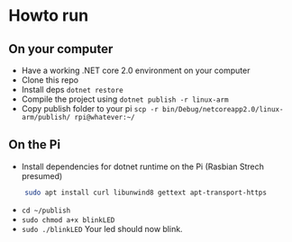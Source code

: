 # Howto run

## On your computer
* Have a working .NET core 2.0 environment on your computer
* Clone this repo
* Install deps
 `dotnet restore`
* Compile the project using
 `dotnet publish -r linux-arm`
* Copy publish folder to your pi
 `scp -r bin/Debug/netcoreapp2.0/linux-arm/publish/ rpi@whatever:~/`

## On the Pi
* Install dependencies for dotnet runtime on the Pi (Rasbian Strech presumed)
 ```bash
     sudo apt install curl libunwind8 gettext apt-transport-https
 ```
* `cd ~/publish`
* `sudo chmod a+x blinkLED`
* `sudo ./blinkLED` Your led should now blink.

